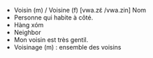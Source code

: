 - Voisin (m) / Voisine (f) [vwa.zɛ̃ /vwa.zin] Nom
- Personne qui habite à côté.
- Hàng xóm
- Neighbor
- Mon voisin est très gentil.
- Voisinage (m) : ensemble des voisins